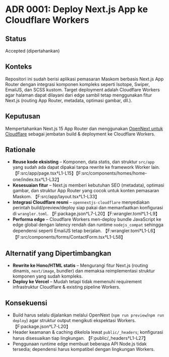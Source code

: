 # ADR 0001: Deploy Next.js App ke Cloudflare Workers

## Status
Accepted (dipertahankan)

## Konteks
Repositori ini sudah berisi aplikasi pemasaran Maskom berbasis Next.js App Router dengan integrasi komponen kompleks seperti Isotope, Swiper, EmailJS, dan SCSS kustom. Target deployment adalah Cloudflare Workers agar halaman dapat dilayani dari edge sambil tetap menggunakan fitur Next.js (routing App Router, metadata, optimasi gambar, dll.).

## Keputusan
Mempertahankan Next.js 15 App Router dan menggunakan [OpenNext untuk Cloudflare](https://github.com/opennextjs/opennext) sebagai jembatan build & deployment ke Cloudflare Workers.

## Rationale
- **Reuse kode eksisting** – Komponen, data statis, dan struktur `src/app` yang sudah ada dapat dipakai tanpa rewrite ke framework Worker lain. 【F:src/app/page.tsx†L1-L15】【F:src/components/homes/home-one/index.tsx†L1-L32】
- **Kesesuaian fitur** – Next.js memberi kebutuhan SEO (metadata), optimasi gambar, dan struktur App Router yang cocok untuk konten pemasaran Maskom. 【F:src/app/layout.tsx†L1-L33】
- **Integrasi Cloudflare resmi** – `opennextjs-cloudflare` menyediakan perintah build/preview/deploy siap pakai dan memanfaatkan konfigurasi di `wrangler.toml`. 【F:package.json†L7-L20】【F:wrangler.toml†L1-L9】
- **Performa edge** – Cloudflare Workers men-deploy bundle JavaScript ke edge global dengan latency rendah dan runtime `nodejs_compat` sehingga dependensi seperti EmailJS tetap berjalan. 【F:wrangler.toml†L1-L6】【F:src/components/forms/ContactForm.tsx†L1-L58】

## Alternatif yang Dipertimbangkan
- **Rewrite ke Hono/HTML statis** – Mengurangi fitur Next.js (routing dinamis, `next/image`, bundler) dan memaksa reimplementasi struktur komponen yang sudah kompleks.
- **Deploy ke Vercel** – Mudah tetapi tidak memenuhi requirement infrastruktur Cloudflare & existing pipeline Workers.

## Konsekuensi
- Build harus selalu dijalankan melalui OpenNext (`npm run preview`/`npm run deploy`) agar struktur output mengikuti ekspektasi Workers. 【F:package.json†L7-L20】
- Header keamanan & caching dikelola lewat `public/_headers`; konfigurasi harus disesuaikan tiap lingkungan. 【F:public/_headers†L1-L27】
- Penggunaan runtime edge membuat beberapa API Node.js tidak tersedia; dependensi harus kompatibel dengan lingkungan Workers.

